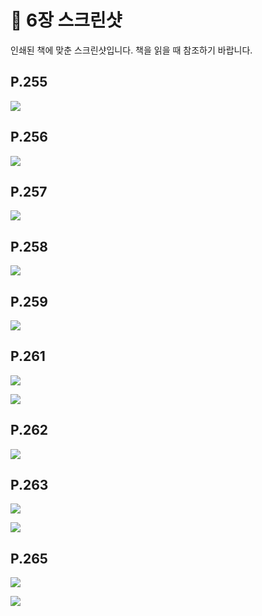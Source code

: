 # 📕 6장 스크린샷

인쇄된 책에 맞춘 스크린샷입니다. 책을 읽을 때 참조하기 바랍니다.

## P.255

![](../screenshots/p255.png)

## P.256

![](../screenshots/p256.png)

## P.257

![](../screenshots/p257.png)

## P.258

![](../screenshots/p258.png)

## P.259

![](../screenshots/p259.png)

## P.261

![](../screenshots/p261.png)

![](../screenshots/p261_2.png)

## P.262

![](../screenshots/p262.png)

## P.263

![](../screenshots/p263.png) 

![](../screenshots/p263_2.png)

## P.265

![](../screenshots/p265.png) 

![](../screenshots/p265_2.png)
